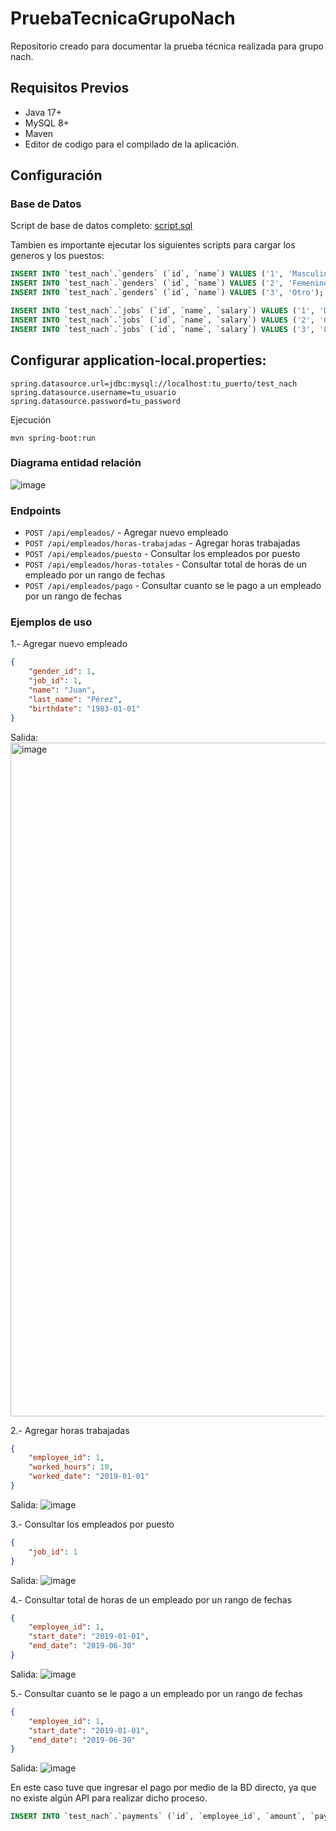 # PruebaTecnicaGrupoNach
Repositorio creado para documentar la prueba técnica realizada para grupo nach.

## Requisitos Previos
- Java 17+
- MySQL 8+
- Maven
- Editor de codigo para el compilado de la aplicación.

## Configuración
### Base de Datos
Script de base de datos completo: [script.sql](/pruebatecnica/src/main/resources/DBExamen.sql)

Tambien es importante ejecutar los siguientes scripts para cargar los generos y los puestos:
```sql
INSERT INTO `test_nach`.`genders` (`id`, `name`) VALUES ('1', 'Masculino');
INSERT INTO `test_nach`.`genders` (`id`, `name`) VALUES ('2', 'Femenino');
INSERT INTO `test_nach`.`genders` (`id`, `name`) VALUES ('3', 'Otro');

INSERT INTO `test_nach`.`jobs` (`id`, `name`, `salary`) VALUES ('1', 'Desarrollador', '25000');
INSERT INTO `test_nach`.`jobs` (`id`, `name`, `salary`) VALUES ('2', 'Gerente', '50000');
INSERT INTO `test_nach`.`jobs` (`id`, `name`, `salary`) VALUES ('3', 'Lider Tecnico', '40000');
```

## Configurar application-local.properties:
```config
spring.datasource.url=jdbc:mysql://localhost:tu_puerto/test_nach
spring.datasource.username=tu_usuario
spring.datasource.password=tu_password

```

Ejecución

```code
mvn spring-boot:run
```

### Diagrama entidad relación
![image](https://github.com/user-attachments/assets/91801eff-b5e2-4d80-8fae-1f7abb2562df)

### Endpoints

- `POST /api/empleados/` - Agregar nuevo empleado
- `POST /api/empleados/horas-trabajadas` - Agregar horas trabajadas
- `POST /api/empleados/puesto` - Consultar los empleados por puesto
- `POST /api/empleados/horas-totales` - Consultar total de horas de un empleado por un rango de fechas
- `POST /api/empleados/pago` - Consultar cuanto se le pago a un empleado por un rango de fechas


### Ejemplos de uso

1.- Agregar nuevo empleado 
```json
{
    "gender_id": 1, 
    "job_id": 1, 
    "name": "Juan",
    "last_name": "Pérez", 
    "birthdate": "1983-01-01"
}
```

Salida:
<img width="1078" alt="image" src="https://github.com/user-attachments/assets/e5d672fa-d3c9-4559-8aff-65b722f153ea" />

2.- Agregar horas trabajadas
```json
{
    "employee_id": 1, 
    "worked_hours": 10, 
    "worked_date": "2019-01-01" 
}
```

Salida:
![image](https://github.com/user-attachments/assets/66a1430f-4e1b-4621-8d47-04fa1a66ebd8)

3.- Consultar los empleados por puesto
```json
{
    "job_id": 1
}
```

Salida: 
![image](https://github.com/user-attachments/assets/661cfe25-0e76-40b9-9d74-9af1ff4b9a8e)

4.- Consultar total de horas de un empleado por un rango de fechas
```json
{
    "employee_id": 1,
    "start_date": "2019-01-01",
    "end_date": "2019-06-30"
}
```
Salida:
![image](https://github.com/user-attachments/assets/732c8db5-86d7-43e0-bb58-9bcc92ea2a4f)

5.- Consultar cuanto se le pago a un empleado por un rango de fechas
```json
{
    "employee_id": 1, 
    "start_date": "2019-01-01",
    "end_date": "2019-06-30"
}
```

Salida: 
![image](https://github.com/user-attachments/assets/b443fcb5-a1ea-4d85-be92-90b3c1cc8698)

En este caso tuve que ingresar el pago por medio de la BD directo, ya que no existe algún API para realizar dicho proceso.
```sql
INSERT INTO `test_nach`.`payments` (`id`, `employee_id`, `amount`, `payment_date`) VALUES ('1', '1', '10000.00', '2019-02-01');
```
